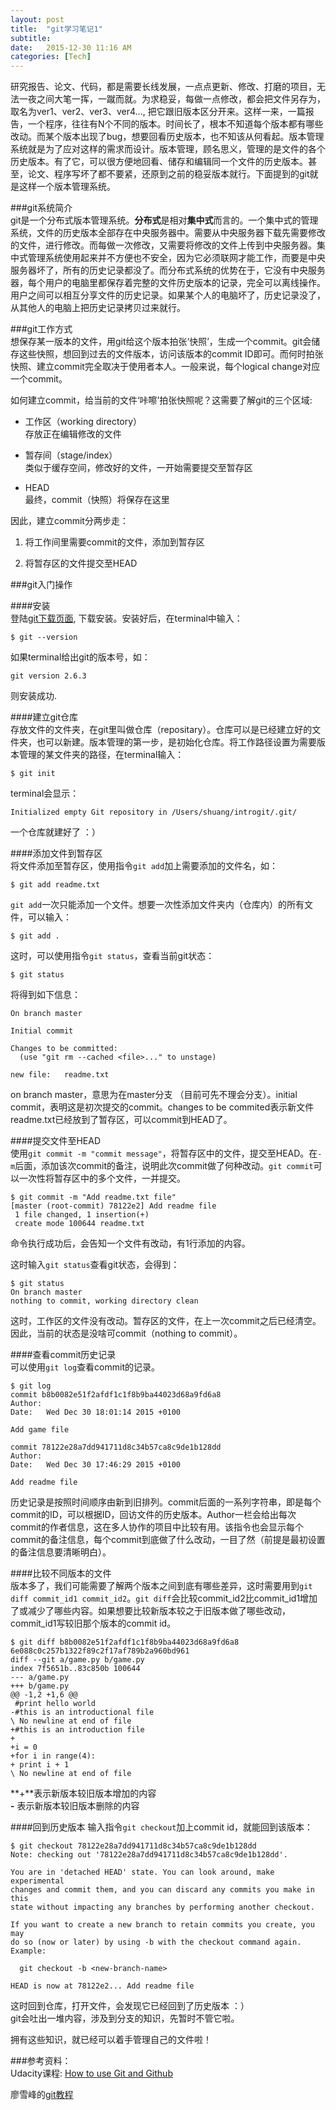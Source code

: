 ```yaml
---
layout: post
title:  "git学习笔记1"
subtitle: 
date:   2015-12-30 11:16 AM
categories: [Tech]
---
```

研究报告、论文、代码，都是需要长线发展，一点点更新、修改、打磨的项目，无法一夜之间大笔一挥，一蹴而就。为求稳妥，每做一点修改，都会把文件另存为，取名为ver1、ver2、ver3、ver4..., 把它跟旧版本区分开来。这样一来，一篇报告，一个程序，往往有N个不同的版本。时间长了，根本不知道每个版本都有哪些改动。而某个版本出现了bug，想要回看历史版本，也不知该从何看起。版本管理系统就是为了应对这样的需求而设计。版本管理，顾名思义，管理的是文件的各个历史版本。有了它，可以很方便地回看、储存和编辑同一个文件的历史版本。甚至，论文、程序写坏了都不要紧，还原到之前的稳妥版本就行。下面提到的git就是这样一个版本管理系统。

###git系统简介  
git是一个分布式版本管理系统。**分布式**是相对**集中式**而言的。一个集中式的管理系统，文件的历史版本全部存在中央服务器中。需要从中央服务器下载先需要修改的文件，进行修改。而每做一次修改，又需要将修改的文件上传到中央服务器。集中式管理系统使用起来并不方便也不安全，因为它必须联网才能工作，而要是中央服务器坏了，所有的历史记录都没了。而分布式系统的优势在于，它没有中央服务器，每个用户的电脑里都保存着完整的文件历史版本的记录，完全可以离线操作。用户之间可以相互分享文件的历史记录。如果某个人的电脑坏了，历史记录没了，从其他人的电脑上把历史记录拷贝过来就行。 

###git工作方式  
想保存某一版本的文件，用git给这个版本拍张‘快照’，生成一个commit。git会储存这些快照，想回到过去的文件版本，访问该版本的commit ID即可。而何时拍张快照、建立commit完全取决于使用者本人。一般来说，每个logical change对应一个commit。

如何建立commit，给当前的文件‘咔嚓’拍张快照呢？这需要了解git的三个区域:   

* 工作区（working directory）  
存放正在编辑修改的文件

* 暂存间（stage/index）  
类似于缓存空间，修改好的文件，一开始需要提交至暂存区  

* HEAD   
最终，commit（快照）将保存在这里  

因此，建立commit分两步走： 
 
1. 将工作间里需要commit的文件，添加到暂存区  

2. 将暂存区的文件提交至HEAD

 
###git入门操作

####安装  
登陆[git下载页面](http://git-scm.com/downloads), 下载安装。安装好后，在terminal中输入：  
 
    $ git --version  
   
如果terminal给出git的版本号，如：  

    git version 2.6.3  

则安装成功. 

####建立git仓库  
存放文件的文件夹，在git里叫做仓库（repositary）。仓库可以是已经建立好的文件夹，也可以新建。版本管理的第一步，是初始化仓库。将工作路径设置为需要版本管理的某文件夹的路径，在terminal输入：  

    $ git init  
    
terminal会显示：  

    Initialized empty Git repository in /Users/shuang/introgit/.git/
    
一个仓库就建好了 ：）
  
####添加文件到暂存区  
将文件添加至暂存区，使用指令`git add`加上需要添加的文件名，如：

    $ git add readme.txt
 
`git add`一次只能添加一个文件。想要一次性添加文件夹内（仓库内）的所有文件，可以输入：  

    $ git add .
    
这时，可以使用指令`git status`，查看当前git状态：

    $ git status  

将得到如下信息：  

    On branch master

    Initial commit

    Changes to be committed:
      (use "git rm --cached <file>..." to unstage)

	new file:   readme.txt

on branch master，意思为在master分支 （目前可先不理会分支）。initial commit，表明这是初次提交的commit。changes to be commited表示新文件readme.txt已经放到了暂存区，可以commit到HEAD了。

####提交文件至HEAD  
使用`git commit -m "commit message"`，将暂存区中的文件，提交至HEAD。在`-m`后面，添加该次commit的备注，说明此次commit做了何种改动。`git commit`可以一次性将暂存区中的多个文件，一并提交。  

    $ git commit -m "Add readme.txt file"
    [master (root-commit) 78122e2] Add readme file
     1 file changed, 1 insertion(+)
     create mode 100644 readme.txt
 
命令执行成功后，会告知一个文件有改动，有1行添加的内容。

这时输入`git status`查看git状态，会得到：

    $ git status
    On branch master
    nothing to commit, working directory clean
    
这时，工作区的文件没有改动。暂存区的文件，在上一次commit之后已经清空。因此，当前的状态是没啥可commit（nothing to commit）。   

####查看commit历史记录  
可以使用`git log`查看commit的记录。

    $ git log
    commit b8b0082e51f2afdf1c1f8b9ba44023d68a9fd6a8
    Author: 
    Date:   Wed Dec 30 18:01:14 2015 +0100

    Add game file

    commit 78122e28a7dd941711d8c34b57ca8c9de1b128dd
    Author: 
    Date:   Wed Dec 30 17:46:29 2015 +0100

    Add readme file

历史记录是按照时间顺序由新到旧排列。commit后面的一系列字符串，即是每个commit的ID，可以根据ID，回访文件的历史版本。Author一栏会给出每次commit的作者信息，这在多人协作的项目中比较有用。该指令也会显示每个commit的备注信息，每个commit到底做了什么改动，一目了然（前提是最初设置的备注信息要清晰明白）。

####比较不同版本的文件  
版本多了，我们可能需要了解两个版本之间到底有哪些差异，这时需要用到`git diff commit_id1 commit_id2`。`git diff`会比较commit_id2比commit_id1增加了或减少了哪些内容。如果想要比较新版本较之于旧版本做了哪些改动，commit_id1写较旧那个版本的commit id。

    $ git diff b8b0082e51f2afdf1c1f8b9ba44023d68a9fd6a8  6e088c0c257b1322f89c2f17af789b2a960bd961
    diff --git a/game.py b/game.py
    index 7f5651b..83c850b 100644
    --- a/game.py
    +++ b/game.py
    @@ -1,2 +1,6 @@
     #print hello world
    -#this is an introductional file
    \ No newline at end of file
    +#this is an introduction file
    +
    +i = 0
    +for i in range(4):
    + print i + 1
    \ No newline at end of file

**+**表示新版本较旧版本增加的内容  
**-** 表示新版本较旧版本删除的内容

####回到历史版本
输入指令`git checkout`加上commit id，就能回到该版本：

    $ git checkout 78122e28a7dd941711d8c34b57ca8c9de1b128dd
    Note: checking out '78122e28a7dd941711d8c34b57ca8c9de1b128dd'.

    You are in 'detached HEAD' state. You can look around, make experimental
    changes and commit them, and you can discard any commits you make in this
    state without impacting any branches by performing another checkout.
    
    If you want to create a new branch to retain commits you create, you may
    do so (now or later) by using -b with the checkout command again. Example:
    
      git checkout -b <new-branch-name>
    
    HEAD is now at 78122e2... Add readme file
 
这时回到仓库，打开文件，会发现它已经回到了历史版本 ：）   
git会吐出一堆内容，涉及到分支的知识，先暂时不管它啦。

拥有这些知识，就已经可以着手管理自己的文件啦！

###参考资料：  
Udacity课程: [How to use Git and Github](https://www.udacity.com/course/how-to-use-git-and-github--ud775)  

廖雪峰的[git教程](http://www.liaoxuefeng.com/wiki/0013739516305929606dd18361248578c67b8067c8c017b000)